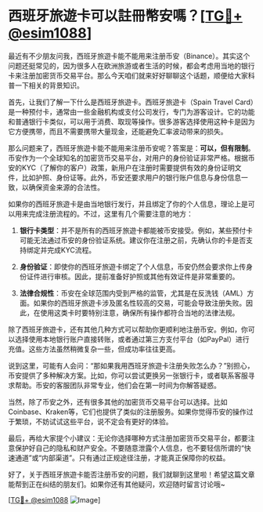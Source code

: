 # 西班牙旅遊卡可以註冊幣安嗎？[[TG💪+ @esim1088](https://t.me/s/esim1088)]

最近有不少朋友问我，西班牙旅遊卡能不能用来注册币安（Binance）。其实这个问题还挺常见的，因为很多人在欧洲旅游或者生活的时候，都会考虑用当地的银行卡来注册加密货币交易平台。那么今天咱们就来好好聊聊这个话题，顺便给大家科普一下相关的背景知识。

首先，让我们了解一下什么是西班牙旅遊卡。西班牙旅遊卡（Spain Travel Card）是一种预付卡，通常由一些金融机构或支付公司发行，专门为游客设计。它的功能和普通银行卡类似，可以用于消费、取现等操作。很多游客选择使用这种卡是因为它方便携带，而且不需要携带大量现金，还能避免汇率波动带来的损失。

那么问题来了，西班牙旅遊卡能不能用来注册币安呢？答案是：**可以，但有限制**。币安作为一个全球知名的加密货币交易平台，对用户的身份验证非常严格。根据币安的KYC（了解你的客户）政策，新用户在注册时需要提供有效的身份证明文件，比如护照、身份证等。此外，币安还要求用户的银行账户信息与身份信息一致，以确保资金来源的合法性。

如果你的西班牙旅遊卡是由当地银行发行，并且绑定了你的个人信息，理论上是可以用来完成注册流程的。不过，这里有几个需要注意的地方：

1. **银行卡类型**：并不是所有的西班牙旅遊卡都能被币安接受。例如，某些预付卡可能无法通过币安的身份验证系统。建议你在注册之前，先确认你的卡是否支持绑定并完成KYC流程。

2. **身份验证**：即使你的西班牙旅遊卡绑定了个人信息，币安仍然会要求你上传身份证件进行审核。因此，提前准备好护照或其他有效证件是非常重要的。

3. **法律合规性**：币安在全球范围内受到严格的监管，尤其是在反洗钱（AML）方面。如果你的西班牙旅遊卡涉及匿名性较高的交易，可能会导致注册失败。因此，在使用这类卡时要特别注意，确保所有操作都符合当地的法律法规。

除了西班牙旅遊卡，还有其他几种方式可以帮助你更顺利地注册币安。例如，你可以选择使用本地银行账户直接转账，或者通过第三方支付平台（如PayPal）进行充值。这些方法虽然稍微复杂一些，但成功率往往更高。

说到这里，可能有人会问：“那如果我用西班牙旅遊卡注册失败怎么办？”别担心，币安提供了多种解决方案。比如，你可以尝试更换另一张银行卡，或者联系客服寻求帮助。币安的客服团队非常专业，他们会在第一时间为你解答疑惑。

当然，除了币安之外，还有很多其他的加密货币交易平台可以选择。比如Coinbase、Kraken等，它们也提供了类似的注册服务。如果你觉得币安的操作过于繁琐，不妨试试这些平台，说不定会有更好的体验。

最后，再给大家提个小建议：无论你选择哪种方式注册加密货币交易平台，都要注意保护好自己的隐私和财产安全。不要随意泄露个人信息，也不要轻信所谓的“快速通道”或“内部渠道”。只有通过正规途径注册，才能真正保障你的权益。

好了，关于西班牙旅遊卡能否注册币安的问题，我们就聊到这里啦！希望这篇文章能帮到正在纠结的朋友们。如果你还有其他疑问，欢迎随时留言讨论哦~

[[TG💪+ @esim1088](https://t.me/s/esim1088) ![Image](https://i.postimg.cc/4NQfJmqS/Snipaste-2025-05-13-00-14-12.png)]